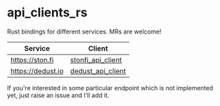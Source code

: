# api_clients_rs
Rust bindings for different services. MRs are welcome!

| Service | Client |
|---------|--------|
| https://ston.fi | [stonfi_api_client](src/stonfi_api_client) |
| https://dedust.io | [dedust_api_client](src/dedust_api_client) |


If you're interested in some particular endpoint which is not implemented yet, just raise an issue and I'll add it.
